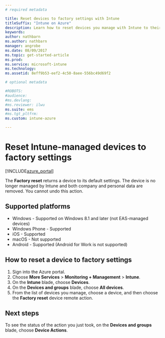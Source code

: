 ```yaml
---
# required metadata

title: Reset devices to factory settings with Intune
titleSuffix: "Intune on Azure"
description: Learn how to reset devices you manage with Intune to their factory settings."
keywords:
author: nathbarn
ms.author: nathbarn
manager: angrobe
ms.date: 08/09/2017
ms.topic: get-started-article
ms.prod:
ms.service: microsoft-intune
ms.technology:
ms.assetid: 8eff9b53-eef2-4c50-8aee-556bc49d69f2

# optional metadata

#ROBOTS:
#audience:
#ms.devlang:
#ms.reviewer: ilwu
ms.suite: ems
#ms.tgt_pltfrm:
ms.custom: intune-azure

---
```


# Reset Intune-managed devices to factory settings


[!INCLUDE[azure_portal](./includes/azure_portal.md)]

The **Factory reset** returns a device to its default settings. The device is no longer managed by Intune and both company and personal data are removed. You cannot undo this action.

## Supported platforms

- Windows - Supported on Windows 8.1 and later (not EAS-managed devices)
- Windows Phone - Supported
- iOS - Supported
- macOS - Not supported
- Android - Supported (Android for Work is not supported)

## How to reset a device to factory settings

1. Sign into the Azure portal.
2. Choose **More Services** > **Monitoring + Management** > **Intune**.
3. On the **Intune** blade, choose **Devices**.
4. On the **Devices and groups** blade, choose **All devices**.
5. From the list of devices you manage, choose a device, and then choose the **Factory reset** device remote action.

## Next steps

To see the status of the action you just took, on the **Devices and groups** blade, choose **Device Actions**.
